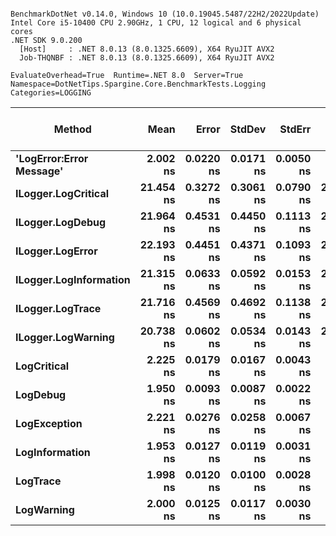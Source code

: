```

BenchmarkDotNet v0.14.0, Windows 10 (10.0.19045.5487/22H2/2022Update)
Intel Core i5-10400 CPU 2.90GHz, 1 CPU, 12 logical and 6 physical cores
.NET SDK 9.0.200
  [Host]     : .NET 8.0.13 (8.0.1325.6609), X64 RyuJIT AVX2
  Job-THQNBF : .NET 8.0.13 (8.0.1325.6609), X64 RyuJIT AVX2

EvaluateOverhead=True  Runtime=.NET 8.0  Server=True  
Namespace=DotNetTips.Spargine.Core.BenchmarkTests.Logging  Categories=LOGGING  

```
| Method                   | Mean      | Error     | StdDev    | StdErr    | Min       | Q1        | Median    | Q3        | Max       | Op/s          | CI99.9% Margin | Iterations | Kurtosis | MValue | Skewness | Rank | LogicalGroup | Baseline | Code Size | Completed Work Items | Lock Contentions | Exceptions | Allocated |
|------------------------- |----------:|----------:|----------:|----------:|----------:|----------:|----------:|----------:|----------:|--------------:|---------------:|-----------:|---------:|-------:|---------:|-----:|------------- |--------- |----------:|---------------------:|-----------------:|-----------:|----------:|
| **&#39;LogError:Error Message&#39;** |  **2.002 ns** | **0.0220 ns** | **0.0171 ns** | **0.0050 ns** |  **1.983 ns** |  **1.987 ns** |  **1.999 ns** |  **2.014 ns** |  **2.033 ns** | **499,506,168.9** |       **5.998 ns** |      **12.00** |    **1.558** |  **2.000** |   **0.4353** |    **1** | *****            | **No**       |     **340 B** |                    **-** |                **-** |          **-** |         **-** |
| **ILogger.LogCritical**      | **21.454 ns** | **0.3272 ns** | **0.3061 ns** | **0.0790 ns** | **21.125 ns** | **21.222 ns** | **21.365 ns** | **21.670 ns** | **21.959 ns** |  **46,610,567.5** |       **7.460 ns** |      **15.00** |    **1.680** |  **2.000** |   **0.6555** |    **4** | *****            | **No**       |     **313 B** |                    **-** |                **-** |          **-** |         **-** |
| **ILogger.LogDebug**         | **21.964 ns** | **0.4531 ns** | **0.4450 ns** | **0.1113 ns** | **21.392 ns** | **21.538 ns** | **21.906 ns** | **22.383 ns** | **22.644 ns** |  **45,529,004.3** |       **7.944 ns** |      **16.00** |    **1.214** |  **2.000** |   **0.0707** |    **4** | *****            | **No**       |     **313 B** |                    **-** |                **-** |          **-** |         **-** |
| **ILogger.LogError**         | **22.193 ns** | **0.4451 ns** | **0.4371 ns** | **0.1093 ns** | **21.603 ns** | **21.764 ns** | **22.360 ns** | **22.572 ns** | **22.757 ns** |  **45,059,971.3** |       **7.945 ns** |      **16.00** |    **1.099** |  **2.000** |  **-0.0909** |    **4** | *****            | **No**       |     **309 B** |                    **-** |                **-** |          **-** |         **-** |
| **ILogger.LogInformation**   | **21.315 ns** | **0.0633 ns** | **0.0592 ns** | **0.0153 ns** | **21.218 ns** | **21.261 ns** | **21.338 ns** | **21.360 ns** | **21.415 ns** |  **46,915,644.8** |       **7.492 ns** |      **15.00** |    **1.701** |  **2.000** |  **-0.2717** |    **4** | *****            | **No**       |     **313 B** |                    **-** |                **-** |          **-** |         **-** |
| **ILogger.LogTrace**         | **21.716 ns** | **0.4569 ns** | **0.4692 ns** | **0.1138 ns** | **20.866 ns** | **21.405 ns** | **21.852 ns** | **22.066 ns** | **22.308 ns** |  **46,048,339.9** |       **8.443 ns** |      **17.00** |    **1.789** |  **2.000** |  **-0.5497** |    **4** | *****            | **No**       |     **310 B** |                    **-** |                **-** |          **-** |         **-** |
| **ILogger.LogWarning**       | **20.738 ns** | **0.0602 ns** | **0.0534 ns** | **0.0143 ns** | **20.671 ns** | **20.696 ns** | **20.730 ns** | **20.772 ns** | **20.834 ns** |  **48,219,799.2** |       **6.993 ns** |      **14.00** |    **1.835** |  **2.000** |   **0.4483** |    **3** | *****            | **No**       |     **313 B** |                    **-** |                **-** |          **-** |         **-** |
| **LogCritical**              |  **2.225 ns** | **0.0179 ns** | **0.0167 ns** | **0.0043 ns** |  **2.197 ns** |  **2.215 ns** |  **2.221 ns** |  **2.237 ns** |  **2.255 ns** | **449,507,419.0** |       **7.498 ns** |      **15.00** |    **1.829** |  **2.000** |   **0.0382** |    **2** | *****            | **No**       |     **350 B** |                    **-** |                **-** |          **-** |         **-** |
| **LogDebug**                 |  **1.950 ns** | **0.0093 ns** | **0.0087 ns** | **0.0022 ns** |  **1.933 ns** |  **1.945 ns** |  **1.949 ns** |  **1.955 ns** |  **1.968 ns** | **512,829,342.5** |       **7.499 ns** |      **15.00** |    **2.580** |  **2.000** |   **0.0870** |    **1** | *****            | **No**       |     **340 B** |                    **-** |                **-** |          **-** |         **-** |
| **LogException**             |  **2.221 ns** | **0.0276 ns** | **0.0258 ns** | **0.0067 ns** |  **2.186 ns** |  **2.204 ns** |  **2.211 ns** |  **2.238 ns** |  **2.270 ns** | **450,329,646.7** |       **7.497 ns** |      **15.00** |    **2.145** |  **2.000** |   **0.6254** |    **2** | *****            | **No**       |     **350 B** |                    **-** |                **-** |          **-** |         **-** |
| **LogInformation**           |  **1.953 ns** | **0.0127 ns** | **0.0119 ns** | **0.0031 ns** |  **1.938 ns** |  **1.945 ns** |  **1.952 ns** |  **1.959 ns** |  **1.977 ns** | **512,012,246.4** |       **7.498 ns** |      **15.00** |    **2.210** |  **2.000** |   **0.6840** |    **1** | *****            | **No**       |     **340 B** |                    **-** |                **-** |          **-** |         **-** |
| **LogTrace**                 |  **1.998 ns** | **0.0120 ns** | **0.0100 ns** | **0.0028 ns** |  **1.981 ns** |  **1.991 ns** |  **2.000 ns** |  **2.004 ns** |  **2.017 ns** | **500,402,896.2** |       **6.499 ns** |      **13.00** |    **2.158** |  **2.000** |  **-0.1371** |    **1** | *****            | **No**       |     **331 B** |                    **-** |                **-** |          **-** |         **-** |
| **LogWarning**               |  **2.000 ns** | **0.0125 ns** | **0.0117 ns** | **0.0030 ns** |  **1.985 ns** |  **1.992 ns** |  **1.999 ns** |  **2.007 ns** |  **2.026 ns** | **499,883,132.7** |       **7.498 ns** |      **15.00** |    **2.380** |  **2.000** |   **0.6699** |    **1** | *****            | **No**       |     **340 B** |                    **-** |                **-** |          **-** |         **-** |
